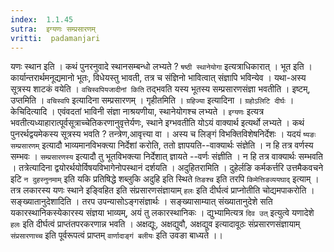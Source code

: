 ```yaml
---
index:  1.1.45
sutra:  इग्यणः सम्प्रसारणम्
vritti:  padamanjari
---
```


यणः स्थान इति । कथं पुनरनुवादे स्थानसम्बन्धो लभ्यते ? `षष्ठी स्थानेयोगा` इत्यत्राधिकारात् । भूत इति । कार्यान्तरार्थमनूद्यमानो भूतः, विधेयस्तु भावती, तत्र च संज्ञिनो भावित्वात् संज्ञापि भविन्येव । यथा-अस्य सूत्रस्य शाटकं वयेति । `वचिस्वपियजादीनां किति` तद्भवति यस्य भूतस्य सम्प्रसारणसंज्ञा भवतीति । इष्टम्, उप्तमिति । `वचिस्वपि` इत्यादिना सम्प्रसारणम् । गृहीतमिति । `ग्रहिज्या` इत्यादिना । `ग्रहोऽलिटि दीर्घः` ।
केचिदित्यादि । एवंवदतां भाविनी संज्ञा नाश्रयणीया, स्थानेयोगश्च लभ्यते । `इग्यणः` इत्यत्र भवतीत्यध्याहारात्पूर्वसूत्राच्चेतिकरणानुवृत्तेर्यणः, स्थाने इग्भवतीति योऽयं वाक्यार्थ इत्यर्थो लभ्यते । कथं पुनरर्थद्वयमेकस्य सूत्रस्य भवति ? तन्त्रेण,आवृत्त्या वा । अस्य च लिङ्गं विभक्तिविशेषनिर्देशः । यदयं `ष्यङः सम्प्रसारणम्` इत्यादौ भाव्यमानविभक्त्या निर्देशां करोति, ततो ज्ञापयति--वाक्यार्थः संज्ञेति । न हि तत्र वर्णस्य सम्भवः । `सम्प्रसारणस्य` इत्यादौ तु भूतविभक्त्या निर्देशात् ज्ञायते --वर्णः संज्ञीति । न हि तत्र वाक्यार्थः सम्भवति । तत्रेत्यादिना द्वयोरर्थयोर्विषयविभागेनोपस्थानं दर्शयति । अदुहितरामिति । दुहेर्लङि कर्मकर्त्तरि उत्तमैकवचने इटि `न दुहस्नुनमाम्` इति यकि प्रतिषिद्धे शब्लुकि अदुहि इति स्थिते `तिङश्च` इति तरपि `किमेत्तिङव्ययघाद्` इत्याम् । तत्र लकारस्य यणः स्थाने इङ्विहित इति संप्रसारणसंज्ञायाम् `हलः` इति दीर्घत्वं प्राप्नोतीति चोद्यमपाकरोति । सङ्ख्यातानुदेशादिति । तरप उपन्यासोऽङ्गसंज्ञार्थः । सङ्ख्यासाम्यात् संख्यातानुदेशे सति यकारस्थानिकस्येकारस्य संज्ञया भाव्यम्, अयं तु लकारस्थानिकः । द्युभ्यामित्यत्र `दिव उत्` इत्युत्वे यणादेशे `हलः` इति दीर्घत्वं प्राप्तंतपरकरणान्न भवति । अक्षद्यूः, अक्षद्युवौ, अक्षद्युव इत्यादावूठः संप्रसारणसंज्ञायाम् `संप्रसारणाच्च` इति पूर्वरूपत्वं प्राप्तम् `वार्णादाङ्गं बलीयः` इति उवङा बाध्यते ।।
